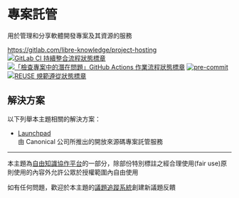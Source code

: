 # 專案託管

用於管理和分享軟體開發專案及其資源的服務

<https://gitlab.com/libre-knowledge/project-hosting>  
[![GitLab CI 持續整合流程狀態標章](https://gitlab.com/libre-knowledge/project-hosting/badges/main/pipeline.svg?ignore_skipped=true "點擊查看 GitLab CI 持續整合流程的運行狀態")](https://gitlab.com/libre-knowledge/project-hosting/-/commits/main) [![「檢查專案中的潛在問題」GitHub Actions 作業流程狀態標章](https://github.com/libre-knowledge/project-hosting/actions/workflows/check-potential-problems.yml/badge.svg "本專案使用 GitHub Actions 自動化檢查專案中的潛在問題")](https://github.com/libre-knowledge/project-hosting/actions/workflows/check-potential-problems.yml) [![pre-commit](https://img.shields.io/badge/pre--commit-enabled-brightgreen?logo=pre-commit&logoColor=white "本專案使用 pre-commit 檢查專案中的潛在問題")](https://github.com/pre-commit/pre-commit) [![REUSE 規範遵從狀態標章](https://api.reuse.software/badge/gitlab.com/libre-knowledge/project-hosting "本專案遵從 REUSE 規範降低軟體授權合規成本")](https://api.reuse.software/info/gitlab.com/libre-knowledge/project-hosting)

## 解決方案

以下列舉本主題相關的解決方案：

* [Launchpad](https://gitlab.com/libre-knowledge/launchpad)  
  由 Canonical 公司所推出的開放來源碼專案託管服務

<!--
## 基本概念

以下列舉本主題相關的基本概念說明資源：

（待補）

## 子主題

以下列舉本主題相關的主題：

## 參考資料

以下列舉撰寫本主題內容時所參考的第三方資源：

（待補）
-->

---

本主題為[自由知識協作平台](https://gitlab.com/libre-knowledge/libre-knowledge)的一部分，除部份特別標註之經合理使用(fair use)原則使用的內容外允許公眾於授權範圍內自由使用

如有任何問題，歡迎於本主題的[議題追蹤系統](https://gitlab.com/libre-knowledge/project-hosting/-/issues)創建新議題反饋
